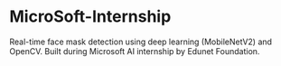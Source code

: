 # MicroSoft-Internship
Real-time face mask detection using deep learning (MobileNetV2) and OpenCV. Built during Microsoft AI internship by Edunet Foundation.
